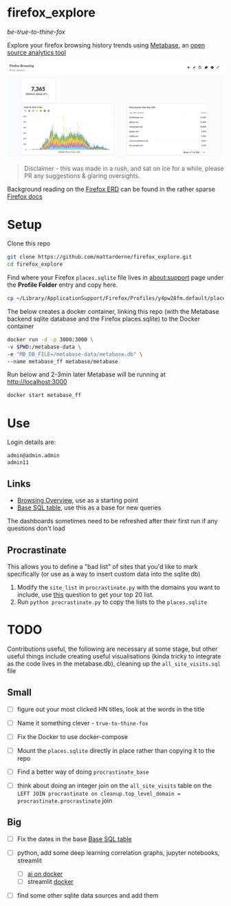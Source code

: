 # firefox_explore

_be-true-to-thine-fox_

Explore your firefox browsing history trends using [Metabase](https://www.metabase.com/), an [open source analytics tool](https://github.com/metabase/metabase)

![image](/firefox.png)

> Disclaimer - this was made in a rush, and sat on ice for a while, please PR any suggestions & glaring oversights. 

Background reading on the [Firefox ERD](https://gist.github.com/turboBasic/0f1e770dae28b529470da2a98b245a46) can be found in the rather sparse [Firefox docs](https://wiki.mozilla.org/Places)

# Setup

Clone this repo
```bash
git clone https://github.com/mattarderne/firefox_explore.git
cd firefox_explore
```

Find where your Firefox `places.sqlite` file lives in [about:support](about:support) page under the **Profile Folder** entry and copy here.

```bash
cp ~/Library/ApplicationSupport/Firefox/Profiles/y4pw28fm.default/places.sqlite .
```

The below creates a docker container, linking this repo (with the Metabase backend sqlite database and the Firefox places.sqlite) to the Docker container

```bash
docker run -d -p 3000:3000 \
-v $PWD:/metabase-data \
-e "MB_DB_FILE=/metabase-data/metabase.db" \
--name metabase_ff metabase/metabase
```

Run below and 2-3min later Metabase will be running at [http://localhost:3000](http://localhost:3000/dashboard/1)
```bash
docker start metabase_ff
```

# Use 

Login details are:

```
admin@admin.admin
admin11
```


## Links
* [Browsing Overview](http://localhost:3000/dashboard/1), use as a starting point
* [Base SQL table](http://localhost:3000/question/33), use this as a base for new queries

The dashboards sometimes need to be refreshed after their first run if any questions don't load

## Procrastinate

This allows you to define a "bad list" of sites that you'd like to mark specifically (or use as a way to insert custom data into the sqlite db)

1. Modify the `site_list` in `procrastinate.py` with the domains you want to include, use [this](http://localhost:3000/question/37) question to get your top 20 list.
2. Run `python procrastinate.py` to copy the lists to the `places.sqlite`

# TODO

Contributions useful, the following are necessary at some stage, but other useful things include creating useful visualisations (kinda tricky to integrate as the code lives in the metabase.db), cleaning up the `all_site_visits.sql` file 

## Small
* [ ] figure out your most clicked HN titles, look at the words in the title
* [ ] Name it something clever - `true-to-thine-fox`
* [ ] Fix the Docker to use docker-compose
* [ ] Mount the `places.sqlite` directly in place rather than copying it to the repo
* [ ] Find a better way of doing `procrastinate_base` 
* [ ] think about doing an integer join on the `all_site_visits` table on the `LEFT JOIN procrastinate on cleanup.top_level_domain = procrastinate.procrastinate` join


## Big
* [ ] Fix the dates in the base [Base SQL table](http://localhost:3000/question/33)
* [ ] python, add some deep learning correlation graphs, jupyter notebooks, streamlit
    * [ ] [ai on docker](https://github.com/zacheberhart/Learning-to-Feel)
    * [ ] streamlit [docker](https://medium.com/@ansjin/how-to-create-and-deploy-data-exploration-web-app-easily-using-python-a03c4b8a1f3e)
* [ ] find some other sqlite data sources and add them 







